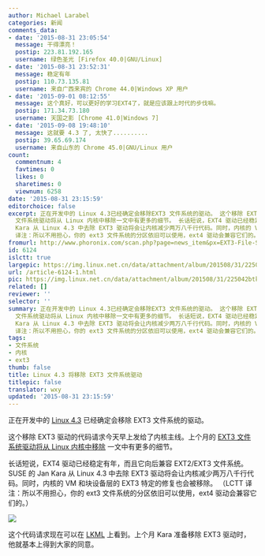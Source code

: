 ```yaml
---
author: Michael Larabel
categories: 新闻
comments_data:
- date: '2015-08-31 23:05:54'
  message: 干得漂亮！
  postip: 223.81.192.165
  username: 绿色圣光 [Firefox 40.0|GNU/Linux]
- date: '2015-08-31 23:52:31'
  message: 稳定有年
  postip: 110.73.135.81
  username: 来自广西来宾的 Chrome 44.0|Windows XP 用户
- date: '2015-09-01 08:12:55'
  message: 这个真好，可以更好的学习EXT4了，就是应该跟上时代的步伐嘛。
  postip: 171.34.73.180
  username: 天国之影 [Chrome 41.0|Windows 7]
- date: '2015-09-08 19:48:10'
  message: 这就要 4.3 了, 太快了..........
  postip: 39.65.69.174
  username: 来自山东的 Chrome 45.0|GNU/Linux 用户
count:
  commentnum: 4
  favtimes: 0
  likes: 0
  sharetimes: 0
  viewnum: 6258
date: '2015-08-31 23:15:59'
editorchoice: false
excerpt: 正在开发中的 Linux 4.3已经确定会移除EXT3 文件系统的驱动。 这个移除 EXT3 驱动的代码请求今天早上发给了内核主线。上个月的EXT3
  文件系统驱动将从 Linux 内核中移除一文中有更多的细节。 长话短说，EXT4 驱动已经稳定有年，而且它向后兼容 EXT2/EXT3 文件系统。SUSE 的Jan
  Kara 从 Linux 4.3 中去除 EXT3 驱动将会让内核减少两万八千行代码。同时，内核的 VM 和块设备层的 EXT3 特定的修复也会被移除。 （LCTT
  译注：所以不用担心，你的 ext3 文件系统的分区依旧可以使用，ext4 驱动会兼容它们的。）  这个代码请求现在可以在LKML上看
fromurl: http://www.phoronix.com/scan.php?page=news_item&px=EXT3-File-System-Drop-4.3
id: 6124
islctt: true
largepic: https://img.linux.net.cn/data/attachment/album/201508/31/225042btkmk67b6kkn5bht.jpeg
url: /article-6124-1.html
pic: https://img.linux.net.cn/data/attachment/album/201508/31/225042btkmk67b6kkn5bht.jpeg.thumb.jpg
related: []
reviewer: ''
selector: ''
summary: 正在开发中的 Linux 4.3已经确定会移除EXT3 文件系统的驱动。 这个移除 EXT3 驱动的代码请求今天早上发给了内核主线。上个月的EXT3
  文件系统驱动将从 Linux 内核中移除一文中有更多的细节。 长话短说，EXT4 驱动已经稳定有年，而且它向后兼容 EXT2/EXT3 文件系统。SUSE 的Jan
  Kara 从 Linux 4.3 中去除 EXT3 驱动将会让内核减少两万八千行代码。同时，内核的 VM 和块设备层的 EXT3 特定的修复也会被移除。 （LCTT
  译注：所以不用担心，你的 ext3 文件系统的分区依旧可以使用，ext4 驱动会兼容它们的。）  这个代码请求现在可以在LKML上看
tags:
- 文件系统
- 内核
- ext3
thumb: false
title: Linux 4.3 将移除 EXT3 文件系统驱动
titlepic: false
translator: wxy
updated: '2015-08-31 23:15:59'
---
```


正在开发中的 [Linux 4.3](http://www.phoronix.com/scan.php?page=search&q=Linux+4.3) 已经确定会移除 EXT3 文件系统的驱动。


这个移除 EXT3 驱动的代码请求今天早上发给了内核主线。上个月的 [EXT3 文件系统驱动将从 Linux 内核中移除](http://www.phoronix.com/scan.php?page=news_item&px=Linux-Kernel-Dropping-EXT3) 一文中有更多的细节。


长话短说，EXT4 驱动已经稳定有年，而且它向后兼容 EXT2/EXT3 文件系统。SUSE 的 Jan Kara 从 Linux 4.3 中去除 EXT3 驱动将会让内核减少两万八千行代码。同时，内核的 VM 和块设备层的 EXT3 特定的修复也会被移除。 （LCTT 译注：所以不用担心，你的 ext3 文件系统的分区依旧可以使用，ext4 驱动会兼容它们的。）


![](/data/attachment/album/201508/31/225042btkmk67b6kkn5bht.jpeg)


这个代码请求现在可以在 [LKML](https://lkml.org/lkml/2015/8/31/22) 上看到。上个月 Kara 准备移除 EXT3 驱动时，他就基本上得到大家的同意。